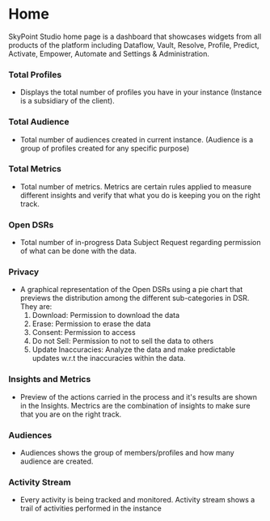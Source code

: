 # Home

SkyPoint Studio home page is a dashboard that showcases widgets from all products of the platform including Dataflow, Vault, Resolve, Profile, Predict, Activate, Empower, Automate and Settings & Administration.  

###  Total Profiles
   - Displays the total number of profiles you have in your instance (Instance is a subsidiary of the client).
###  Total Audience
   - Total number of audiences created in current instance. (Audience is a group of profiles created for any specific purpose)
###  Total Metrics
   - Total number of metrics. Metrics are certain rules applied to measure different insights and verify that what you do is keeping you on the right track. 
###  Open DSRs
   - Total number of in-progress Data Subject Request regarding permission of what can be done with the data.
###  Privacy
   - A graphical representation of the Open DSRs using a pie chart that previews the distribution among the different sub-categories in DSR. They are:
      1. Download: Permission to download the data
      2. Erase: Permission to erase the data
      3. Consent: Permission to access
      4. Do not Sell: Permission to not to sell the data to others
      5. Update Inaccuracies: Analyze the data and make predictable updates w.r.t the inaccuracies within the data.
###  Insights and Metrics
   - Preview of the actions carried in the process and it's results are shown in the Insights. Mectrics are the combination of insights to make sure that you are on the right track.
###  Audiences
   - Audiences shows the group of members/profiles and how many audience are created.
###  Activity Stream
   - Every activity is being tracked and monitored. Activity stream shows a trail of activities performed in the instance
